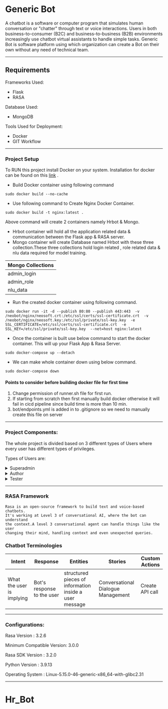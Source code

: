 # Generic Bot

A chatbot is a software or computer program that simulates human conversation or "chatter" through text or voice interactions.
Users in both business-to-consumer (B2C) and business-to-business (B2B) environments increasingly use chatbot virtual assistants to handle simple tasks. 
Generic Bot is software platform using which organization can create a Bot on their own without any need of technical team.

- - - -

## Requirements

Frameworks Used:

- Flask
- RASA

Database Used:

- MongoDB

Tools Used for  Deployment:

- Docker
- GIT Workflow

- - - -

### Project Setup

To RUN this project install Docker on your system. Installation for docker can be found on this [link](https://docs.docker.com/engine/install/) .


- Build Docker container using following command

```
sudo docker build --no-cache 
```


- Use following command to Create Nginx Docker Container.

```
sudo docker build -t nginx:latest .
```


Above command will create 2 containers namely Hrbot & Mongo.
- Hrbot container will hold all the application related data & communication between the Flask app & RASA server.
- Mongo container will create Database named Hrbot with these three collection.These three collections hold login related , role related data & nlu data required for model training.


Mongo Collections  | 
------------- | 
admin_login   |
admin_role    |
nlu_data      |




- Run the created docker container using following command.

```
sudo docker run -it -d --publish 80:80 --publish 443:443  -v /neobot/nginx/neosoft.crt:/etc/ssl/certs/ssl-certificate.crt  -v /neobot/nginx/neosoft.key:/etc/ssl/private/ssl-key.key  -e SSL_CERTIFICATE=/etc/ssl/certs/ssl-certificate.crt  -e SSL_KEY=/etc/ssl/private/ssl-key.key  --net=host nginx:latest
```


- Once the container is built use below command to start the docker container. This will up your Flask App & Rasa Server.
```
sudo docker-compose up --detach
```


- We can make whole container down using below command.
```
sudo docker-compose down

```


#### Points to consider before building docker file for first time

1) Change permission of runner.sh file for first run.
2) If starting from scratch then first manually build docker otherwise it will fail in cicd pipeline since build time is more than 10 min.
3) bot/endpoints.yml is added in to .gitignore so we need to manually create this file on server

- - - -

### Project Components:

The whole project is divided based on 3 different types of Users where every user has different types of privileges.

Types of Users are:

<details>
<summary>Superadmin</summary>
<p>The main role of the Superadmin is to create different of users & assign roles with differnt priviledges to those users.</p>
<h6>Following list functionalities can be found under Superadmin Role:
    <ul>
      <li>Dashboard</li>
      <li>Create User</li>
      <li>User List</li>
      <li>Create Role</li>
      <li>Role List</li>
      <li>Staging Enviroment</li>
      <li>Production Enviroment</li>
    </ul>
</h6>
</details>

<details>
<summary>Author</summary>
<p>Author is responsible for overall developement of a chatbot. Author can trained a model using intent & response generation,create custom action to make api calls & story generation for dialogue management. </p>
<h6>Following list functionalities can be found under Superadmin Role:
    <ul>
      <li>Dashboard</li>
      <li>Create Intent</li>
      <li>Intent List</li>
      <li>Add Response</li>
      <li>Custom Action</li>
      <li>Story Listt</li>
      <li>Smart Document</li>
      <li>Trained Models</li>
      <li>Chat Audit</li>
    </ul>
</h6>
</details>


<details>
<summary>Tester</summary>
<p>Tester can test the working bots which are under production & staging.
</p>
</details>


 ---

### RASA Framework

```
Rasa is an open-source framework to build text and voice-based chatbots.
It's working at Level 3 of conversational AI, where the bot can understand 
the context.A level 3 conversational agent can handle things like the user 
changing their mind, handling context and even unexpected queries.
``````

### Chatbot Terminologies

Intent        | Response                   | Entities                                               | Stories                            | Custom Actions
------------- |----------------------------|--------------------------------------------------------|------------------------------------| -------------
What the user is implying  | Bot's response to the user | structured pieces of information inside a user message | Conversational Dialogue Management | Create API call



 ---
 
### Configurations:

Rasa Version      :         3.2.6


Minimum Compatible Version: 3.0.0


Rasa SDK Version  :         3.2.0


Python Version    :         3.9.13


Operating System  :         Linux-5.15.0-46-generic-x86_64-with-glibc2.31

---

# Hr_Bot
